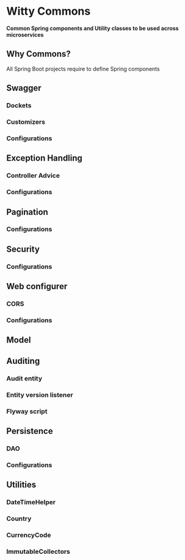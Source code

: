 # Witty Commons
**Common Spring components and Utility classes to be used across microservices**

## Why Commons?
All Spring Boot projects require to define Spring components

## Swagger

### Dockets

### Customizers

### Configurations

## Exception Handling

### Controller Advice

### Configurations

## Pagination

### Configurations

## Security

### Configurations

## Web configurer

### CORS

### Configurations

## Model

## Auditing

### Audit entity

### Entity version listener

### Flyway script

## Persistence

### DAO

### Configurations

## Utilities

### DateTimeHelper

### Country

### CurrencyCode

### ImmutableCollectors
